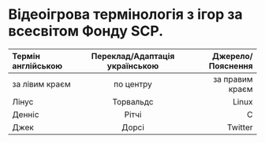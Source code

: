# Відеоігрова термінологія з ігор за всесвітом Фонду SCP.
| Термін англійською | Переклад/Адаптація українською | Джерело/Пояснення |
|:-------------- |:-----------:| ---------------:|
| за лівим краєм | по центру   | за правим краєм |
| Лінус          | Торвальдс   | Linux           |
| Денніс         | Рітчі       | С               |
| Джек           | Дорсі       | Twitter         |
